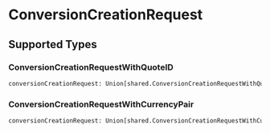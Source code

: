 # ConversionCreationRequest


## Supported Types

### ConversionCreationRequestWithQuoteID

```python
conversionCreationRequest: Union[shared.ConversionCreationRequestWithQuoteIDWithSourceAmount, shared.ConversionCreationRequestWithQuoteIDWithDestinationAmount] = /* values here */
```

### ConversionCreationRequestWithCurrencyPair

```python
conversionCreationRequest: Union[shared.ConversionCreationRequestWithCurrencyPairWithSourceAmount, shared.ConversionCreationRequestWithCurrencyPairWithDestinationAmount] = /* values here */
```

